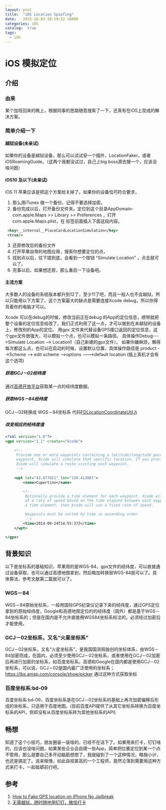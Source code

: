 ```yaml
---
layout: post
title:  "iOS Location Spoofing"
date:   2015-10-03 18:19:32 +0800
categories: iOS
catalog:  true
tags:
  - iOS 
---
```




# iOS 模拟定位

## 介绍
### 由来
某个加班回来的晚上，根据同事的思路随意搜索了一下，还真有在iOS上现成的解决方案。
### 简单介绍一下
#### 越狱设备(未亲试)
如果你的设备是越狱设备，那么可以试试安一个插件，LocationFaker，或者iOSRoamingGuide。（这两个我都没试过，自己上big boss源去搜一个，应该没啥问题）
#### iOS10 及以下(未亲试)
iOS 11 苹果应该是把这个方案给关掉了。如果你的设备恰巧符合要求，
1. 那么用iTunes 做一个备份，记得不要选择加密。
2. 备份完成以后，打开备份文件夹。定位到这个目录AppDomain-com.apple.Maps >> Library >> Preferences ，打开com.apple.Maps.plist，在 </dict> 标签前面插入下面这段内容。


~~~xml
 <key>__internal__PlaceCardLocationSimulation</key>
 <true/>
~~~
3. 还原修改后的备份文件
4. 打开苹果自带的地图应用，搜索你想要定位的点，
5. 找到点以后，往下搓到底，会看到一个按钮 “Simulate Location” ，点击就可以了。
6. 完事以后，如果想还原，那么重启一下设备吧。

#### 主流方案
大多数人的设备的系统版本都升到12了，至少11了吧，而且一般人也不会越狱。所以只能用以下方案了。这个方案最大的缺点是需要连接Xcode  debug，所以你得背着你的电脑才可以。

Xcode 可以在debug的时候，修改当前正在debug 的App的定位信息，顺带就把整个设备的定位信息给改了，我们正式利用了这一点，才可以做到在未越狱的设备上，修改别的App的定位。
用gpx 文件来代替设备GPS接口返回的定位信息，这个gpx文件很强大，可以模拟一个点，也可以模拟一条路径。
具体操作Debug--->Simulate Location --> Location1（自己新建的gpx文件）。
如果你嫌麻烦，懒得每次都这么点，也可以在启动的时候，设置默认位置，具体操作路径是
product -->Scheme --> edit scheme -->options --->default location (插上真机才会有这个选项)

##### 获取GCJ－02经纬度
通过[高德开放平台](https://lbs.amap.com/console/show/picker)获取某一点的经纬度数据。

##### 获取WGS－84经纬度
GCJ－02转换成 WGS－84坐标系
代码[FDLocationCoordinateUtil.h](https://github.com/toolazytoname/FDKit/blob/master/FDKit/Classes/Utility/LocationCoordinate/FDLocationCoordinateUtil.h)

##### 改变相应的经纬度值
~~~xml
<?xml version="1.0"?>
<gpx version="1.1" creator="Xcode">

    <!--
     Provide one or more waypoints containing a latitude/longitude pair. If you provide one
     waypoint, Xcode will simulate that specific location. If you provide multiple waypoints,
     Xcode will simulate a route visiting each waypoint.
     -->
    
    <wpt lat="42.877021" lon="129.413881">
        <name>Cupertino</name>

        <!--
         Optionally provide a time element for each waypoint. Xcode will interpolate movement
         at a rate of speed based on the time elapsed between each waypoint. If you do not provide
         a time element, then Xcode will use a fixed rate of speed.

         Waypoints must be sorted by time in ascending order.
         -->
        <time>2014-09-24T14:55:37Z</time>
    </wpt>

</gpx>

~~~





## 背景知识
以下是坐标系的基础知识，苹果用的是WGS-84，gpx文件的经纬度，可以直接通过设备获取，也可以通过高德地图拿到，然后略加转换层WGS-84就可以了。具体算法，参考文献第二篇就可以了。
###  WGS－84
WGS－84原始坐标系，一般用国际GPS纪录仪记录下来的经纬度，通过GPS定位拿到的原始经纬度，Google和高德地图定位的的经纬度（国外）都是基于WGS－84坐标系的；但是在国内是不允许直接用WGS84坐标系标注的，必须经过加密后才能使用。

### GCJ－02坐标系，又名“火星坐标系” 
GCJ－02坐标系，又名“火星坐标系”，是我国国测局独创的坐标体系，由WGS－84加密而成，在国内，必须至少使用GCJ－02坐标系，或者使用在GCJ－02加密后再进行加密的坐标系，如百度坐标系。高德和Google在国内都是使用GCJ－02坐标系，可以说，GCJ－02是国内最广泛使用的坐标系；
https://lbs.amap.com/console/show/picker 通过这种方式获取坐标

###  百度坐标系:bd-09
百度坐标系:bd-09，百度坐标系是在GCJ－02坐标系的基础上再次加密偏移后形成的坐标系，只适用于百度地图。(目前百度API提供了从其它坐标系转换为百度坐标系的API，但却没有从百度坐标系转为其他坐标系的API)


## 畅想

知道了这个小技巧，朋友圈装一装啥的，已经不在话下了。如果用来打卡，钉钉啥的，应该也没啥问题。如果某些企业会自建一些App，简单把位置定位到某一个点不管用，那么就要自己多开动脑筋想想了，我就碰到了一个这种情况，略施小计，也还是搞定了。说来惭愧，如此自视甚高的一个工程师，竟然沦落到需要用这种方式来打卡，一起砥砺前行吧。

## 参考
1. [How to Fake GPS location on iPhone No Jailbreak](https://7labs.io/mobile/iphone/change-gps-location.html)
2. [无需越狱，随时随地用钉钉，微信打卡](https://www.jianshu.com/p/5e221c5f5a6a)



